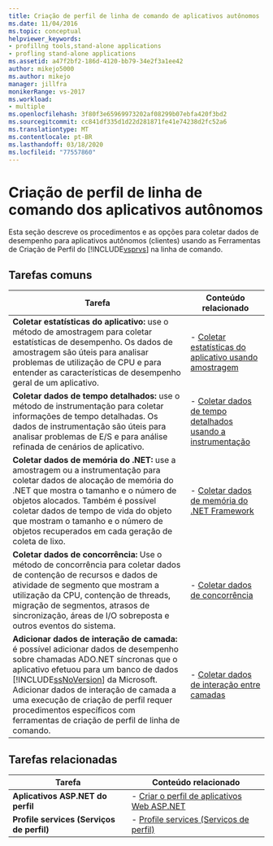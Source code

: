 ```yaml
---
title: Criação de perfil de linha de comando de aplicativos autônomos | Microsoft Docs
ms.date: 11/04/2016
ms.topic: conceptual
helpviewer_keywords:
- profillng tools,stand-alone applications
- profling stand-alone applications
ms.assetid: a47f2bf2-186d-4120-bb79-34e2f3a1ee42
author: mikejo5000
ms.author: mikejo
manager: jillfra
monikerRange: vs-2017
ms.workload:
- multiple
ms.openlocfilehash: 3f80f3e65969973202af08299b07ebfa420f3bd2
ms.sourcegitcommit: cc841df335d1d22d281871fe41e74238d2fc52a6
ms.translationtype: MT
ms.contentlocale: pt-BR
ms.lasthandoff: 03/18/2020
ms.locfileid: "77557860"
---
```

# <a name="command-line-profiling-of-stand-alone-applications"></a>Criação de perfil de linha de comando dos aplicativos autônomos
Esta seção descreve os procedimentos e as opções para coletar dados de desempenho para aplicativos autônomos (clientes) usando as Ferramentas de Criação de Perfil do [!INCLUDE[vsprvs](../code-quality/includes/vsprvs_md.md)] na linha de comando.

## <a name="common-tasks"></a>Tarefas comuns

| Tarefa | Conteúdo relacionado |
| - | - |
| **Coletar estatísticas do aplicativo:** use o método de amostragem para coletar estatísticas de desempenho. Os dados de amostragem são úteis para analisar problemas de utilização de CPU e para entender as características de desempenho geral de um aplicativo. | -   [Coletar estatísticas do aplicativo usando amostragem](../profiling/collecting-application-statistics-for-stand-alone-applications.md) |
| **Coletar dados de tempo detalhados:** use o método de instrumentação para coletar informações de tempo detalhadas. Os dados de instrumentação são úteis para analisar problemas de E/S e para análise refinada de cenários de aplicativo. | -   [Coletar dados de tempo detalhados usando a instrumentação](../profiling/collecting-detailed-timing-data-for-a-stand-alone-application.md) |
| **Coletar dados de memória do .NET:** use a amostragem ou a instrumentação para coletar dados de alocação de memória do .NET que mostra o tamanho e o número de objetos alocados. Também é possível coletar dados de tempo de vida do objeto que mostram o tamanho e o número de objetos recuperados em cada geração de coleta de lixo. | -   [Coletar dados de memória do .NET Framework](../profiling/collecting-dotnet-framework-memory-data-for-stand-alone-applications.md) |
| **Coletar dados de concorrência:** Use o método de concorrência para coletar dados de contenção de recursos e dados de atividade de segmento que mostram a utilização da CPU, contenção de threads, migração de segmentos, atrasos de sincronização, áreas de I/O sobreposta e outros eventos do sistema. | -   [Coletar dados de concorrência](../profiling/collecting-concurrency-data-for-stand-alone-applications.md) |
| **Adicionar dados de interação de camada:** é possível adicionar dados de desempenho sobre chamadas ADO.NET síncronas que o aplicativo efetuou para um banco de dados [!INCLUDE[ssNoVersion](../data-tools/includes/ssnoversion_md.md)] da Microsoft. Adicionar dados de interação de camada a uma execução de criação de perfil requer procedimentos específicos com ferramentas de criação de perfil de linha de comando. | -   [Coletar dados de interação entre camadas](../profiling/adding-tier-interaction-data-from-the-command-line.md) |

## <a name="related-tasks"></a>Tarefas relacionadas

|Tarefa|Conteúdo relacionado|
|----------|---------------------|
|**Aplicativos ASP.NET do perfil**|-   [Criar o perfil de aplicativos Web ASP.NET](../profiling/command-line-profiling-of-aspnet-web-applications.md)|
|**Profile services (Serviços de perfil)**|-   [Profile services (Serviços de perfil)](../profiling/command-line-profiling-of-services.md)|
